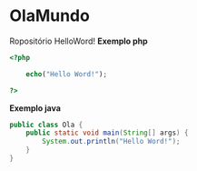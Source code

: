 # OlaMundo
Ropositório HelloWord!
**Exemplo php**
~~~php
<?php 

    echo("Hello Word!");

?>
~~~
**Exemplo java**
~~~java
public class Ola {
    public static void main(String[] args) {
        System.out.println("Hello Word!");
    }
}
~~~
